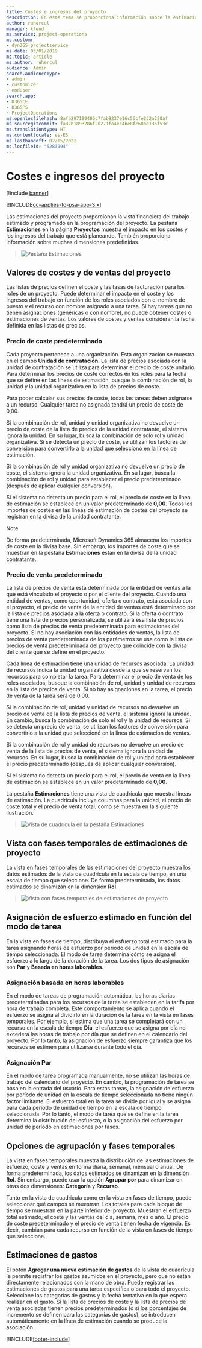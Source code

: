 ```yaml
---
title: Costes e ingresos del proyecto
description: En este tema se proporciona información sobre la estimación de costes e ingresos del proyecto.
author: ruhercul
manager: kfend
ms.service: project-operations
ms.custom:
- dyn365-projectservice
ms.date: 03/01/2019
ms.topic: article
ms.author: ruhercul
audience: Admin
search.audienceType:
- admin
- customizer
- enduser
search.app:
- D365CE
- D365PS
- ProjectOperations
ms.openlocfilehash: 8afa297190406c7fab8237e16c56cfe232a220af
ms.sourcegitcommit: fa32b1893286f20271fa4ec4be8fc68bd135f53c
ms.translationtype: HT
ms.contentlocale: es-ES
ms.lasthandoff: 02/15/2021
ms.locfileid: "5283994"
---
```

# <a name="project-costs-and-revenue"></a>Costes e ingresos del proyecto

[!include [banner](../includes/psa-now-project-operations.md)]

[!INCLUDE[cc-applies-to-psa-app-3.x](../includes/cc-applies-to-psa-app-3x.md)]

Las estimaciones del proyecto proporcionan la vista financiera del trabajo estimado y programado en la programación del proyecto. La pestaña **Estimaciones** en la página **Proyectos** muestra el impacto en los costes y los ingresos del trabajo que está planeando. También proporciona información sobre muchas dimensiones predefinidas. 

> ![Pestaña Estimaciones](media/project-5.png)

## <a name="cost-and-sales-values-of-the-project"></a>Valores de costes y de ventas del proyecto

Las listas de precios definen el coste y las tasas de facturación para los roles de un proyecto. Puede determinar el impacto en el coste y los ingresos del trabajo en función de los roles asociados con el nombre de puesto y el recurso con nombre asignado a una tarea. Si hay tareas que no tienen asignaciones (genéricas o con nombre), no puede obtener costes o estimaciones de ventas. Los valores de costes y ventas consideran la fecha definida en las listas de precios.

### <a name="default-cost-price"></a>Precio de coste predeterminado  

Cada proyecto pertenece a una organización. Esta organización se muestra en el campo **Unidad de contratación**. La lista de precios asociada con la unidad de contratación se utiliza para determinar el precio de coste unitario. Para determinar los precios de coste correctos en los roles para la fecha que se define en las líneas de estimación, busque la combinación de rol, la unidad y la unidad organizativa en la lista de precios de coste. 

Para poder calcular sus precios de coste, todas las tareas deben asignarse a un recurso. Cualquier tarea no asignada tendrá un precio de coste de 0,00.

Si la combinación de rol, unidad y unidad organizativa no devuelve un precio de coste de la lista de precios de la unidad contratante, el sistema ignora la unidad. En su lugar, busca la combinación de solo rol y unidad organizativa. Si se detecta un precio de coste, se utilizan los factores de conversión para convertirlo a la unidad que seleccionó en la línea de estimación.

Si la combinación de rol y unidad organizativa no devuelve un precio de coste, el sistema ignora la unidad organizativa. En su lugar, busca la combinación de rol y unidad para establecer el precio predeterminado (después de aplicar cualquier conversión).

Si el sistema no detecta un precio para el rol, el precio de coste en la línea de estimación se establece en un valor predeterminado de **0,00**. Todos los importes de costes en las líneas de estimación de costes del proyecto se registran en la divisa de la unidad contratante.

> [!NOTE]
> De forma predeterminada, Microsoft Dynamics 365 almacena los importes de coste en la divisa base. Sin embargo, los importes de coste que se muestran en la pestaña **Estimaciones** están en la divisa de la unidad contratante.  

### <a name="default-sales-price"></a>Precio de venta predeterminado 

La lista de precios de venta está determinada por la entidad de ventas a la que está vinculado el proyecto o por el cliente del proyecto. Cuando una entidad de ventas, como oportunidad, oferta o contrato, está asociada con el proyecto, el precio de venta de la entidad de ventas está determinado por la lista de precios asociada a la oferta o contrato. Si la oferta o contrato tiene una lista de precios personalizada, se utilizará esa lista de precios como lista de precios de venta predeterminada para estimaciones del proyecto. Si no hay asociación con las entidades de ventas, la lista de precios de venta predeterminada de los parámetros se usa como la lista de precios de venta predeterminada del proyecto que coincide con la divisa del cliente que se define en el proyecto.

Cada línea de estimación tiene una unidad de recursos asociada. La unidad de recursos indica la unidad organizativa desde la que se reservan los recursos para completar la tarea. Para determinar el precio de venta de los roles asociados, busque la combinación de rol, unidad y unidad de recursos en la lista de precios de venta. Si no hay asignaciones en la tarea, el precio de venta de la tarea será de 0,00.

Si la combinación de rol, unidad y unidad de recursos no devuelve un precio de venta de la lista de precios de venta, el sistema ignora la unidad. En cambio, busca la combinación de solo el rol y la unidad de recursos. Si se detecta un precio de venta, se utilizan los factores de conversión para convertirlo a la unidad que seleccionó en la línea de estimación de ventas. 

Si la combinación de rol y unidad de recursos no devuelve un precio de venta de la lista de precios de venta, el sistema ignora la unidad de recursos. En su lugar, busca la combinación de rol y unidad para establecer el precio predeterminado (después de aplicar cualquier conversión).

Si el sistema no detecta un precio para el rol, el precio de venta en la línea de estimación se establece en un valor predeterminado de **0,00**.

La pestaña **Estimaciones** tiene una vista de cuadrícula que muestra líneas de estimación. La cuadrícula incluye columnas para la unidad, el precio de coste total y el precio de venta total, como se muestra en la siguiente ilustración. 

> ![Vista de cuadrícula en la pestaña Estimaciones](media/project-6.png)

## <a name="time-phased-view-of-project-estimates"></a>Vista con fases temporales de estimaciones de proyecto

La vista en fases temporales de las estimaciones del proyecto muestra los datos estimados de la vista de cuadrícula en la escala de tiempo, en una escala de tiempo que seleccione. De forma predeterminada, los datos estimados se dinamizan en la dimensión **Rol**.

> ![Vista con fases temporales de estimaciones de proyecto](media/project-7.png)

## <a name="allocating-estimated-effort-based-on-the-task-mode"></a>Asignación de esfuerzo estimado en función del modo de tarea

En la vista en fases de tiempo, distribuya el esfuerzo total estimado para la tarea asignando horas de esfuerzo por período de unidad en la escala de tiempo seleccionada. El modo de tarea determina cómo se asigna el esfuerzo a lo largo de la duración de la tarea. Los dos tipos de asignación son **Par** y **Basada en horas laborables**.

### <a name="work-hours-based-allocation"></a>Asignación basada en horas laborables
 
En el modo de tareas de programación automática, las horas diarias predeterminadas para los recursos de la tarea se establecen en la tarifa por hora de trabajo completa. Este comportamiento se aplica cuando el esfuerzo se asigna al dividirlo en la duración de la tarea en la vista en fases temporales. Por ejemplo, si estima que una tarea se completará con un recurso en la escala de tiempo **Día**, el esfuerzo que se asigna por día no excederá las horas de trabajo por día que se definen en el calendario del proyecto. Por lo tanto, la asignación de esfuerzo siempre garantiza que los recursos se estimen para utilizarse durante todo el día.

### <a name="even-allocation"></a>Asignación Par

En el modo de tarea programada manualmente, no se utilizan las horas de trabajo del calendario del proyecto. En cambio, la programación de tarea se basa en la entrada del usuario. Para estas tareas, la asignación de esfuerzo por período de unidad en la escala de tiempo seleccionada no tiene ningún factor limitante. El esfuerzo total en la tarea se divide por igual y se asigna para cada período de unidad de tiempo en la escala de tiempo seleccionada. Por lo tanto, el modo de tarea que se define en la tarea determina la distribución del esfuerzo, o la asignación del esfuerzo por unidad de período en estimaciones por fases.

## <a name="grouping-and-time-phasing-options"></a>Opciones de agrupación y fases temporales

La vista en fases temporales muestra la distribución de las estimaciones de esfuerzo, coste y ventas en forma diaria, semanal, mensual o anual. De forma predeterminada, los datos estimados se dinamizan en la dimensión **Rol**. Sin embargo, puede usar la opción **Agrupar por** para dinamizar en otras dos dimensiones: **Categoría** y **Recurso**.

Tanto en la vista de cuadrícula como en la vista en fases de tiempo, puede seleccionar qué campos se muestran. Los totales para cada bloque de tiempo se muestran en la parte inferior del proyecto. Muestran el esfuerzo total estimado, el coste y las ventas del día, semana, mes o año. El precio de coste predeterminado y el precio de venta tienen fecha de vigencia. Es decir, cambian para cada recurso en función de la vista en fases de tiempo que seleccione.

## <a name="expense-estimates"></a>Estimaciones de gastos

El botón **Agregar una nueva estimación de gastos** de la vista de cuadrícula le permite registrar los gastos asumidos en el proyecto, pero que no están directamente relacionados con la mano de obra. Puede registrar las estimaciones de gastos para una tarea específica o para todo el proyecto. Seleccione las categorías de gastos y la fecha tentativa en la que espera realizar en el gasto. Si la lista de precios de coste y la lista de precios de venta asociadas tienen precios predeterminados (o si los porcentajes de incremento se definen para las categorías de gastos), se introducen automáticamente en la línea de estimación cuando se produce la asociación.


[!INCLUDE[footer-include](../includes/footer-banner.md)]